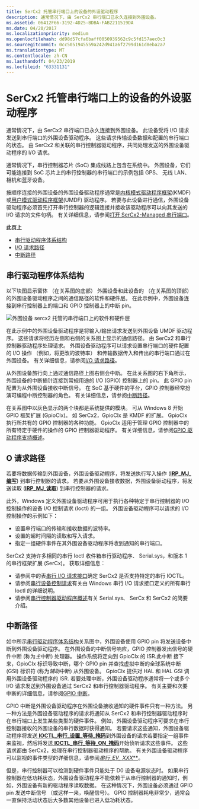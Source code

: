 ```yaml
---
title: SerCx2 托管串行端口上的设备的外设驱动程序
description: 通常情况下，由 SerCx2 串行端口已永久连接到外围设备。
ms.assetid: 06412F66-3192-4D25-BDBA-FAB2211519DA
ms.date: 04/20/2017
ms.localizationpriority: medium
ms.openlocfilehash: dd98d57cfa6baff0050939562c9c5fd157aec0c3
ms.sourcegitcommit: 0cc5051945559a242d941a6f2799d161d8eba2a7
ms.translationtype: MT
ms.contentlocale: zh-CN
ms.lasthandoff: 04/23/2019
ms.locfileid: "63331131"
---
```

# <a name="peripheral-drivers-for-devices-on-sercx2-managed-serial-ports"></a>SerCx2 托管串行端口上的设备的外设驱动程序


通常情况下，由 SerCx2 串行端口已永久连接到外围设备。 此设备受将 I/O 请求发送到串行端口的外围设备驱动程序。 这些请求传输设备数据和配置的串行端口的状态。 由 SerCx2 和关联的串行控制器驱动程序，共同处理发送的外围设备驱动程序的 I/O 请求。

通常情况下，串行控制器芯片 (SoC) 集成线路上包含在系统中。 外围设备，它们可能连接到 SoC 芯片上的串行控制器的串行端口的示例包括 GPS、 无线 LAN、 相机和蓝牙设备。

按顺序连接的外围设备的外围设备驱动程序通常是[内核模式驱动程序框架](https://msdn.microsoft.com/library/windows/hardware/ff544296)(KMDF) 或[用户模式驱动程序框架](https://msdn.microsoft.com/library/windows/hardware/ff560442)(UMDF) 驱动程序。 若要与此设备进行通信，外围设备驱动程序必须首先打开串行控制器的逻辑连接并接收该驱动程序可以向其发送的 I/O 请求的文件句柄。 有关详细信息，请参阅[打开 SerCx2-Managed 串行端口](opening-a-sercx2-managed-serial-port.md)。

**此页上**

-   [串行驱动程序体系结构](#serial-driver-architecture)
-   [I/O 请求路径](#i-o-request-path)
-   [中断路径](#interrupt-path)

## <a name="serial-driver-architecture"></a>串行驱动程序体系结构


以下块图显示窗体 （在关系图的底部） 外围设备和此设备的 （在关系图的顶部） 的外围设备驱动程序之间的通信路径的软件和硬件层。 在此示例中，外围设备连接到串行控制器上的端口和 GPIO 控制器上的中断 pin。

![外围设备 sercx2 托管的串行端口上的软件和硬件层](images/seriallayers.png)

在此示例中的外围设备驱动程序是将输入/输出请求发送到外围设备 UMDF 驱动程序。 这些请求将经历左侧和右侧的关系图上显示的通信路径。 由 SerCx2 和串行控制器驱动程序处理请求。 外围设备驱动程序可以请求设置串行端口的硬件配置的 I/O 操作 （例如，将更改的波特率） 和传输数据传入和传出的串行端口通过在外围设备。 有关详细信息，请参阅[I/O 请求路径](#i-o-request-path)。

从外围设备旅行向上通过通信路径上图右侧会中断。 在此关系图的右下角所示，外围设备的中断插针连接到常规用途的 I/O (GPIO) 控制器上的 pin。 此 GPIO pin 配置为从外围设备接收中断信号。 在 SoC 基于硬件的平台，GPIO 控制器经常扮演可编程中断控制器的角色。 有关详细信息，请参阅[中断路径](#interrupt-path)。

在关系图中以灰色显示的两个块都是系统提供的模块。 可从 Windows 8 开始 GPIO 框架扩展 (GpioClx)。 如 SerCx2，GpioClx 是 KMDF 的扩展。 GpioClx 执行所共有的 GPIO 控制器的各种功能。 GpioClx 适用于管理 GPIO 控制器中的所有特定于硬件的操作的 GPIO 控制器驱动程序。 有关详细信息，请参阅[GPIO 驱动程序支持概述](https://msdn.microsoft.com/library/windows/hardware/hh439512)。

## <a name="i-o-request-path"></a>O 请求路径


若要将数据传输到外围设备，外围设备驱动程序，将发送执行写入操作 ([**IRP\_MJ\_编写**](https://msdn.microsoft.com/library/windows/hardware/ff546904)) 到串行控制器的请求。 若要从外围设备接收数据，外围设备驱动程序，将发送读取 ([**IRP\_MJ\_读取**](https://msdn.microsoft.com/library/windows/hardware/ff546883)) 到串行控制器的请求。

此外，Windows 定义外围设备驱动程序可用于执行各种特定于串行控制器的 I/O 控制操作的设备 I/O 控制请求 (Ioctl) 的一组。 外围设备驱动程序可以请求的 I/O 控制操作的示例如下：

-   设置串行端口的传输和接收数据的波特率。
-   设置的超时间隔的读取和写入请求。
-   指定一组硬件事件在其外围设备驱动程序将收到通知的串行端口。

SerCx2 支持许多相同的串行 Ioctl 收件箱串行驱动程序、 Serial.sys，和版本 1 的串行框架扩展 (SerCx)。 获取详细信息：

-   请参阅中的表[串行 I/O 请求接口](serial-i-o-request-interface.md)确定 SerCx2 是否支持特定的串行 IOCTL。
-   请参阅[串行设备控制请求](https://msdn.microsoft.com/library/windows/hardware/ff547466)有关由 Windows 串行 I/O 请求接口定义的所有串行 Ioctl 的详细说明。
-   请参阅[串行控制器驱动程序概述](serial-drivers-overview.md)有关 Serial.sys、 SerCx 和 SerCx2 的简要介绍。

## <a name="interrupt-path"></a>中断路径


如中所示[串行驱动程序体系结构](#serial-driver-architecture)关系图中，外围设备使用 GPIO pin 将发送设备中断到外围设备驱动程序。 在外围设备的中断信号响应，GPIO 控制器发出信号的硬件中断 (称为*主*中断) 处理器。 操作系统将定向到 GpioClx 的 ISR.此中断 接下来，GpioClx 标识导致中断，哪个 GPIO pin 并查找虚拟中断的全球系统中断 (GSI) 标识符 (称为*辅助*中断) 从外围设备。 GpioClx 提供对 HAL 和 HAL GSI 调用外围设备驱动程序的 ISR. 若要处理中断，外围设备驱动程序通常将一个或多个 I/O 请求发送到外围设备通过 SerCx2 和串行控制器驱动程序。 有关主要和次要中断的详细信息，请参阅[GPIO 中断](https://msdn.microsoft.com/library/windows/hardware/hh406467)。

GPIO 中断是外围设备驱动程序在外围设备接收通知的硬件事件只有一种方法。 另一种方法是外围设备驱动程序的请求将通知从 SerCx2 和串行控制器驱动程序时在串行端口上发生某些类型的硬件事件。 例如，外围设备驱动程序可要求在串行控制器接收的外围设备的串行数据时获得通知。 若要请求这些通知，外围设备驱动程序将发送[ **IOCTL\_串行\_设置\_等待\_掩码**](https://msdn.microsoft.com/library/windows/hardware/ff546780)到外围设备的请求若要指定一组事件来监视，然后将发送[ **IOCTL\_串行\_等待\_ON\_掩码**](https://msdn.microsoft.com/library/windows/hardware/ff546805)开始侦听请求这些事件。 这些请求都由 SerCx2，处理在串行控制器驱动程序的帮助。 有关外围设备驱动程序可以监视的事件类型的详细信息，请参阅[**串行\_EV\_* XXX***](https://msdn.microsoft.com/library/windows/hardware/hh439605)。

但是，串行控制器可以检测到硬件事件只能处于 D0 设备电源状态时。 如果串行控制器在低功耗状态，外围设备驱动程序不能依赖于从串行控制器的通知时，例如，外围设备有新的驱动程序读取数据。 在这种情况下，外围设备必须通过 GPIO pin 发送中断信号 （或这样一来，唤醒信号）。 GPIO 控制器耗电非常少，通常会一直保持活动状态后大多数其他设备已进入低功耗状态。

 

 




